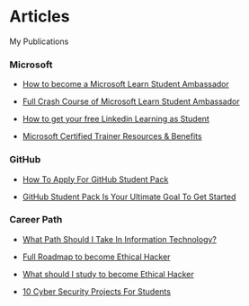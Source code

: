 # Articles
My Publications


### Microsoft

- [How to become a Microsoft Learn Student Ambassador](https://jadhusan-s.medium.com/microsoft-learn-student-ambassador-mlsa-1302a869e2ac)

- [Full Crash Course of Microsoft Learn Student Ambassador](https://jadhusan-s.medium.com/everything-you-need-to-know-about-microsoft-learn-student-ambassador-mlsa-541bc7d06849)

- [How to get your free Linkedin Learning as Student](https://jadhusan-s.medium.com/how-to-get-your-free-linkedin-as-student-47222c145d5f)

- [Microsoft Certified Trainer Resources & Benefits](https://jadhusan-s.medium.com/microsoft-certified-trainer-resources-benefits-323752b13acb)

### GitHub

- [How To Apply For GitHub Student Pack](https://jadhusan-s.medium.com/how-to-apply-for-github-student-pack-4a2cdd983b85)

- [GitHub Student Pack Is Your Ultimate Goal To Get Started](https://jadhusan-s.medium.com/github-student-pack-is-your-ultimate-goal-to-get-started-df42e7ab281d)

### Career Path

- [What Path Should I Take In Information Technology?](https://jadhusan-s.medium.com/what-path-should-i-take-in-information-technology-field-7048ca6f1183)

- [Full Roadmap to become Ethical Hacker](https://jadhusan-s.medium.com/what-should-i-study-to-become-ethical-hacker-4e08cd0c2ed0)

- [What should I study to become Ethical Hacker](https://jadhusan-s.medium.com/what-should-i-study-to-become-ethical-hacker-4e08cd0c2ed0)

- [10 Cyber Security Projects For Students]()




